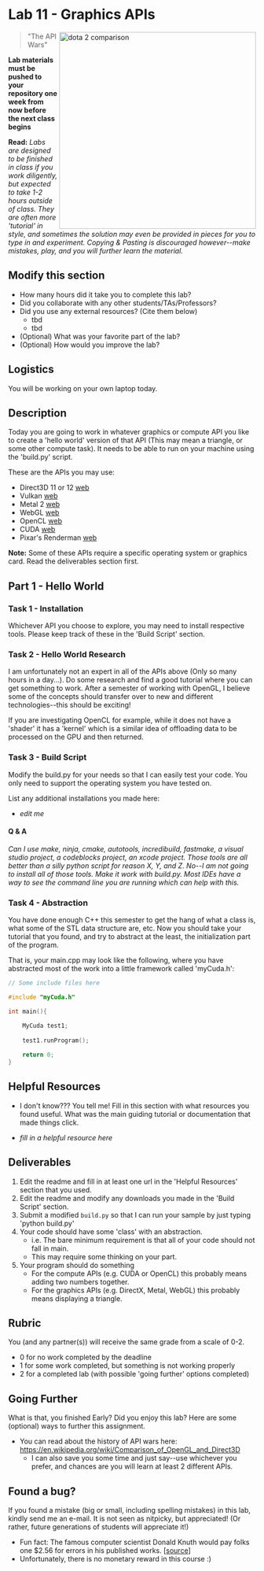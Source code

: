 # Lab 11 - Graphics APIs

<img align="right" src="https://i.ytimg.com/vi/CQQEE6RaJYE/maxresdefault.jpg" width="400px" alt="dota 2 comparison">

> "The API Wars"

**Lab materials must be pushed to your repository one week from now before the next class begins**

**Read:** *Labs are designed to be finished in class if you work diligently, but expected to take 1-2 hours outside of class. They are often more 'tutorial' in style, and sometimes the solution may even be provided in pieces for you to type in and experiment. Copying & Pasting is discouraged however--make mistakes, play, and you will further learn the material.*

## Modify this section

- How many hours did it take you to complete this lab?
- Did you collaborate with any other students/TAs/Professors?
- Did you use any external resources? (Cite them below)
  - tbd
  - tbd
- (Optional) What was your favorite part of the lab?
- (Optional) How would you improve the lab?

## Logistics

You will be working on your own laptop today.

## Description

Today you are going to work in whatever graphics or compute API you like to create a 'hello world' version of that API (This may mean a triangle, or some other compute task). It needs to be able to run on your machine using the 'build.py' script.

These are the APIs you may use:

- Direct3D 11 or 12 [web](https://docs.microsoft.com/en-us/windows/desktop/direct3d)
- Vulkan [web](https://www.khronos.org/vulkan/)
- Metal 2 [web](https://developer.apple.com/metal/)
- WebGL [web](https://www.khronos.org/webgl/)
- OpenCL [web](https://www.khronos.org/opencl/)
- CUDA [web](https://developer.nvidia.com/cuda-zone)
- Pixar's Renderman [web](https://renderman.pixar.com/)

**Note:** Some of these APIs require a specific operating system or graphics card. Read the deliverables section first.

## Part 1 - Hello World

### Task 1 - Installation

Whichever API you choose to explore, you may need to install respective tools. Please keep track of these in the 'Build Script' section.

### Task 2 - Hello World Research

I am unfortunately not an expert in all of the APIs above (Only so many hours in a day...). Do some research and find a good tutorial where you can get something to work. After a semester of working with OpenGL, I believe some of the concepts should transfer over to new and different technologies--this should be exciting! 

If you are investigating OpenCL for example, while it does not have a 'shader' it has a 'kernel' which is a similar idea of offloading data to be processed on the GPU and then returned.

### Task 3 - Build Script

Modify the build.py for your needs so that I can easily test your code. You only need to support the operating system you have tested on.

List any additional installations you made here:
- *edit me*

#### Q & A
*Can I use make, ninja, cmake, autotools, incredibuild, fastmake, a visual studio project, a codeblocks project, an xcode project. Those tools are all better than a silly python script for reason X, Y, and Z.*
*No--I am not going to install all of those tools. Make it work with build.py. Most IDEs have a way to see the command line you are running which can help with this.*

### Task 4 - Abstraction

You have done enough C++ this semester to get the hang of what a class is, what some of the STL data structure are, etc. Now you should take your tutorial that you found, and try to abstract at the least, the initialization part of the program.

That is, your main.cpp may look like the following, where you have abstracted most of the work into a little framework called 'myCuda.h':

```cpp
// Some include files here

#include "myCuda.h"

int main(){

	MyCuda test1;
	
	test1.runProgram();
	
	return 0;
}

```

## Helpful Resources

- I don't know??? You tell me! Fill in this section with what resources you found useful. What was the main guiding tutorial or documentation that made things click.

- *fill in a helpful resource here*

## Deliverables

1. Edit the readme and fill in at least one url in the 'Helpful Resources' section that you used.
1. Edit the readme and modify any downloads you made in the 'Build Script' section.
2. Submit a modified `build.py` so that I can run your sample by just typing 'python build.py'
3. Your code should have some 'class' with an abstraction.
	- i.e. The bare minimum requirement is that all of your code should not fall in main.
	- This may require some thinking on your part.
4. Your program should do something
	- For the compute APIs (e.g. CUDA or OpenCL) this probably means adding two numbers together.
	- For the graphics APIs (e.g. DirectX, Metal, WebGL) this probably means displaying a triangle.

## Rubric

You (and any partner(s)) will receive the same grade from a scale of 0-2.

- 0 for no work completed by the deadline
- 1 for some work completed, but something is not working properly
- 2 for a completed lab (with possible 'going further' options completed)

## Going Further

What is that, you finished Early? Did you enjoy this lab? Here are some (optional) ways to further this assignment.

- You can read about the history of API wars here: https://en.wikipedia.org/wiki/Comparison_of_OpenGL_and_Direct3D
	- I can also save you some time and just say--use whichever you prefer, and chances are you will learn at least 2 different APIs.

## Found a bug?

If you found a mistake (big or small, including spelling mistakes) in this lab, kindly send me an e-mail. It is not seen as nitpicky, but appreciated! (Or rather, future generations of students will appreciate it!)

- Fun fact: The famous computer scientist Donald Knuth would pay folks one $2.56 for errors in his published works. [[source](https://en.wikipedia.org/wiki/Knuth_reward_check)]
- Unfortunately, there is no monetary reward in this course :)
